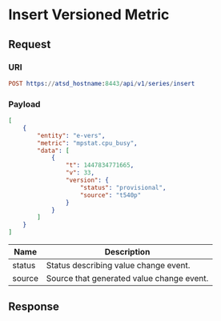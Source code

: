 # Insert Versioned Metric
## Request
### URI
```elm
POST https://atsd_hostname:8443/api/v1/series/insert
```
### Payload
```json
[
    {
        "entity": "e-vers",
        "metric": "mpstat.cpu_busy",
        "data": [
            {
                "t": 1447834771665,
                "v": 33,
                "version": {
                    "status": "provisional",
                    "source": "t540p"
                }
            }
        ]
    }
]
```

|Name | Description|
|---|---|
|status | Status describing value change event.|
|source | Source that generated value change event.|

## Response
```
```
